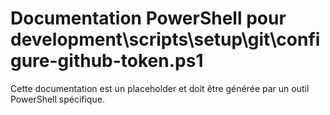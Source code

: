 # Documentation PowerShell pour development\scripts\setup\git\configure-github-token.ps1

Cette documentation est un placeholder et doit être générée par un outil PowerShell spécifique.
